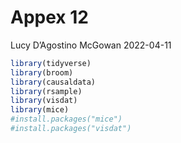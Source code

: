 Appex 12
================
Lucy D’Agostino McGowan
2022-04-11

``` r
library(tidyverse)
library(broom)
library(causaldata)
library(rsample)
library(visdat)
library(mice)
#install.packages("mice")
#install.packages("visdat")
```
